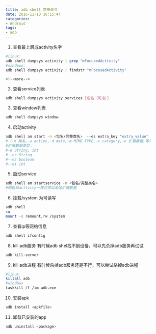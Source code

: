 ```yaml
---
title: adb shell 常用命令
date: 2016-11-13 18:15:47
categories:
- Android
tags:
- adb
---
```

1. 查看最上层成activity名字
``` bash
#linux:
adb shell dumpsys activity | grep "mFocusedActivity"
#windows:
adb shell dumpsys activity | findstr "mFocusedActivity"
```
    <!--more-->
2. 查看service列表
``` bash
adb shell dumpsys activity services [包名（可选）]
```
3. 查看window列表
``` bash
adb shell dumpsys window
```
4. 启动activity
``` bash
adb shell am start -n <包名/完整类名>  --es extra_key "extra_value"
#（-n 类名,-a action,-d date,-m MIME-TYPE,-c category,-e 扩展数据,等）
#扩展数据类型：
#-e String, int
#--es String
#--ez boolean
#--ei int
```
5. 启动service
``` bash
adb shell am startservice -n <包名/完整类名>
#同启动activity一样也可以添加扩展数据
```
6. 挂载/system 为可读写
``` bash
adb shell
su
mount -o remount,rw /system
```
7. 查看ip等网络信息
``` bash
adb shell ifconfig
```
8. kill adb服务
有时候adb shel找不到设备，可以先杀掉adb服务再试试
``` bash
adb kill-server
```
9. kill adb进程
有时候杀掉adb服务还是不行，可以尝试杀掉adb进程
``` bash
#linux
killall adb
#windows
taskkill /f /im adb.exe
```
10. 安装apk
``` bash
adb install <apkfile>
```
11. 卸载已安装的app
``` bash
adb uninstall <package>
```
